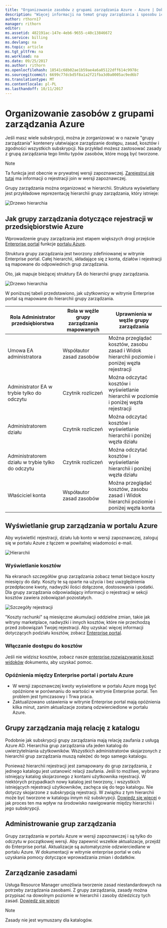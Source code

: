 ```yaml
---
title: "Organizowanie zasobów z grupami zarządzania Azure - Azure | Dokumentacja firmy Microsoft"
description: "Więcej informacji na temat grupy zarządzania i sposobu ich używania."
author: rthorn17
manager: rithorn
editor: 
ms.assetid: 482191ac-147e-4eb6-9655-c40c13846672
ms.service: billing
ms.devlang: na
ms.topic: article
ms.tgt_pltfrm: na
ms.workload: na
ms.date: 09/25/2017
ms.author: rithorn
ms.openlocfilehash: 18541c68b02ae1b59ae4a6a85122dff614c9978c
ms.sourcegitcommit: 6699c77dcbd5f8a1a2f21fba3d0a0005ac9ed6b7
ms.translationtype: MT
ms.contentlocale: pl-PL
ms.lasthandoff: 10/11/2017
---
```

# <a name="organize-your-resources-with-azure-management-groups"></a>Organizowanie zasobów z grupami zarządzania Azure 

Jeśli masz wiele subskrypcji, można je zorganizować w o nazwie "grupy zarządzania" kontenery ułatwiające zarządzanie dostępu, zasad, kosztów i zgodności wszystkich subskrypcji. Na przykład możesz zastosować zasady z grupą zarządzania tego limitu typów zasobów, które mogą być tworzone.

> [!Note]
> Ta funkcja jest obecnie w prywatnej wersji zapoznawczej. [Zarejestruj się tutaj](https://aka.ms/MGPreviewSignup) ma informacji o rejestracji join w wersji zapoznawczej.   
 


Grupy zarządzania można organizować w hierarchii. Struktura wyświetlany jest przykładowe reprezentację hierarchii grupy zarządzania, który istnieje:


![Drzewo hierarchia](media/billing-enterprise-mgmt-groups/tree.png)



## <a name="how-management-groups-are-related-to-your-azure-enterprise-enrollment"></a>Jak grupy zarządzania dotyczące rejestracji w przedsiębiorstwie Azure

Wprowadzenie grupy zarządzania jest etapem większych drogi przejście [Enterprise portal](https://ea.azure.com) funkcje [portalu Azure](https://portal.azure.com).

Struktura grupy zarządzania jest tworzony zdefiniowanej w witrynie Enterprise portal. Całej hierarchii, składające się z konta, działów i rejestracji są mapowane do odpowiednich grup zarządzania. 

Oto, jak mapuje bieżącej struktury EA do hierarchii grupy zarządzania. 

![Drzewo hierarchia](media/billing-enterprise-mgmt-groups/tree2.png)

W poniższej tabeli przedstawiono, jak użytkownicy w witrynie Enterprise portal są mapowane do hierarchii grupy zarządzania.

|    Rola Administrator przedsiębiorstwa                                       |    Rola w węźle grupy zarządzania mapowanych    |    Uprawnienia w węźle grupy zarządzania                                                          |
|--------------------------------------------------|--------------------------------------------------|----------------------------------------------------------------------------------------------------|
|    Umowa EA administratora                              |    Współautor zasad zasobów                   |    Można przeglądać kosztów, zasobu zasad i Widok hierarchii poziomie i poniżej węzła rejestracji    |
|    Administrator EA w trybie tylko do odczytu            |    Czytnik rozliczeń                                |    Można odczytać kosztów i wyświetlanie hierarchii w poziomie i poniżej węzła rejestracji                              |
|    Administratorem działu                      |    Czytnik rozliczeń                                |    Można odczytać kosztów i wyświetlanie hierarchii i poniżej węzła działu                                 |
|    Administratorem działu w trybie tylko do odczytu    |    Czytnik rozliczeń                                |    Można odczytać kosztów i wyświetlanie hierarchii i poniżej węzła działu                                 |
|    Właściciel konta                                 |    Współautor zasad zasobów                   |    Można przeglądać kosztów, zasobu zasad i Widok hierarchii poziomie i poniżej węzła konta       |




## <a name="view-management-groups-in-the-azure-portal"></a>Wyświetlanie grup zarządzania w portalu Azure

Aby wyświetlić rejestracji, działu lub konto w wersji zapoznawczej, zaloguj się w portalu Azure z łączem w powitalnej wiadomości e-mail.   

![Hierarchii](media/billing-enterprise-mgmt-groups/hierarchy.png)

### <a name="viewing-costs"></a>Wyświetlanie kosztów 
Na ekranach szczegółów grup zarządzania zobacz temat bieżące koszty miesięcy do daty. Koszty te są oparte na użycia i bez uwzględnienia przedpłacone kwoty, nadwyżki ilości dołączone, dostosowania i podatki. Dla grupy zarządzania odpowiadający informacji o rejestracji w sekcji kosztów zawiera zobowiązań pozostałych.  

![Szczegóły rejestracji](media/billing-enterprise-mgmt-groups/enrollment.png)

 "Koszty rachunki" są miesięczne akumulacji oddzielne zmian, takie jak witryny marketplace, nadwyżki i innych kosztów, które nie przechodzą przed zobowiązań Twojej rejestracji.  Aby uzyskać więcej informacji dotyczących podziału kosztów, zobacz [Enterprise portal](https://ea.azure.com). 

### <a name="enabling-access-to-costs"></a>Włączanie dostępu do kosztów
Jeśli nie widzisz kosztów, zobacz nasze [enterprise rozwiązywanie koszt widoków](https://aka.ms/enableazurecosts) dokumentu, aby uzyskać pomoc.  

### <a name="delays-between-the-enterprise-portal-and-azure-portal"></a>Opóźnienia między Enterprise portal i portalu Azure 
* W wersji zapoznawczej kwoty wyświetlone w portalu Azure mogą być opóźnione w porównaniu do wartości w witrynie Enterprise portal. Ten problem jest tymczasowy i Trwa praca.
* Zaktualizowano ustawienia w witrynie Enterprise portal mają opóźnienia kilka minut, zanim aktualizacje zostaną odzwierciedlone w portalu Azure. 

## <a name="management-groups-have-a-relationship-with-your-directory"></a>Grupy zarządzania mają relację z katalogu   
Podobnie jak subskrypcji grupy zarządzania mają relację zaufania z usługą Azure AD. Hierarchia grup zarządzania ufa jeden katalog do uwierzytelniania użytkowników. Wszystkich administratorów skojarzonych z hierarchii grup zarządzania muszą należeć do tego samego katalogu. 

Ponieważ hierarchii rejestracji jest zamapowany do grup zarządzania, z jednego katalogu jest ustanowić relacji zaufania. Jeśli to możliwe, wybrano istniejący katalog skojarzonego z kontami użytkownika rejestracji. W niektórych przypadkach nowy katalog jest tworzony, i wszystkich istniejących rejestracji użytkowników, zachęca się do tego katalogu. Nie dotyczy skojarzone z subskrypcją rejestracji. W związku z tym hierarchii może być tworzone w katalogu innym niż subskrypcji. [Dowiedz się więcej](billing-enterprise-mgmt-grp-find.md) o jak proces ten ma wpływ na środowisko nawigowanie między hierarchii i jego subskrypcji.

## <a name="administering-your-management-groups"></a>Administrowanie grup zarządzania
Grupy zarządzania w portalu Azure w wersji zapoznawczej i są tylko do odczytu w początkowej wersji. Aby zapewnić wszelkie aktualizacje, przejdź do Enterprise portal. Aktualizacje są automatycznie odzwierciedlane w portalu Azure. W dokumentacji w witrynie enterprise portal w celu uzyskania pomocy dotyczące wprowadzania zmian i dodatków.   

## <a name="policy-management"></a>Zarządzanie zasadami
Usługa Resource Manager umożliwia tworzenie zasad niestandardowych na potrzeby zarządzania zasobami. Z grupy zarządzania, zasady można przypisać na dowolnym poziomie w hierarchii i zasoby dziedziczy tych zasad.  [Dowiedz się więcej](https://go.microsoft.com/fwlink/?linkid=858942)

> [!Note]
> Zasady nie jest wymuszany dla katalogów. 


